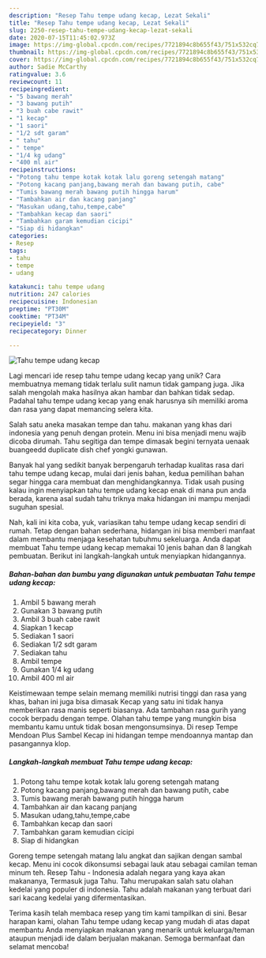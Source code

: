 ```yaml
---
description: "Resep Tahu tempe udang kecap, Lezat Sekali"
title: "Resep Tahu tempe udang kecap, Lezat Sekali"
slug: 2250-resep-tahu-tempe-udang-kecap-lezat-sekali
date: 2020-07-15T11:45:02.973Z
image: https://img-global.cpcdn.com/recipes/7721894c8b655f43/751x532cq70/tahu-tempe-udang-kecap-foto-resep-utama.jpg
thumbnail: https://img-global.cpcdn.com/recipes/7721894c8b655f43/751x532cq70/tahu-tempe-udang-kecap-foto-resep-utama.jpg
cover: https://img-global.cpcdn.com/recipes/7721894c8b655f43/751x532cq70/tahu-tempe-udang-kecap-foto-resep-utama.jpg
author: Sadie McCarthy
ratingvalue: 3.6
reviewcount: 11
recipeingredient:
- "5 bawang merah"
- "3 bawang putih"
- "3 buah cabe rawit"
- "1 kecap"
- "1 saori"
- "1/2 sdt garam"
- " tahu"
- " tempe"
- "1/4 kg udang"
- "400 ml air"
recipeinstructions:
- "Potong tahu tempe kotak kotak lalu goreng setengah matang"
- "Potong kacang panjang,bawang merah dan bawang putih, cabe"
- "Tumis bawang merah bawang putih hingga harum"
- "Tambahkan air dan kacang panjang"
- "Masukan udang,tahu,tempe,cabe"
- "Tambahkan kecap dan saori"
- "Tambahkan garam kemudian cicipi"
- "Siap di hidangkan"
categories:
- Resep
tags:
- tahu
- tempe
- udang

katakunci: tahu tempe udang 
nutrition: 247 calories
recipecuisine: Indonesian
preptime: "PT30M"
cooktime: "PT34M"
recipeyield: "3"
recipecategory: Dinner

---
```



![Tahu tempe udang kecap](https://img-global.cpcdn.com/recipes/7721894c8b655f43/751x532cq70/tahu-tempe-udang-kecap-foto-resep-utama.jpg)

Lagi mencari ide resep tahu tempe udang kecap yang unik? Cara membuatnya memang tidak terlalu sulit namun tidak gampang juga. Jika salah mengolah maka hasilnya akan hambar dan bahkan tidak sedap. Padahal tahu tempe udang kecap yang enak harusnya sih memiliki aroma dan rasa yang dapat memancing selera kita.

Salah satu aneka masakan tempe dan tahu. makanan yang khas dari indonesia yang penuh dengan protein. Menu ini bisa menjadi menu wajib dicoba dirumah. Tahu segitiga dan tempe dimasak begini ternyata uenaak buangeedd duplicate dish chef yongki gunawan.

Banyak hal yang sedikit banyak berpengaruh terhadap kualitas rasa dari tahu tempe udang kecap, mulai dari jenis bahan, kedua pemilihan bahan segar hingga cara membuat dan menghidangkannya. Tidak usah pusing kalau ingin menyiapkan tahu tempe udang kecap enak di mana pun anda berada, karena asal sudah tahu triknya maka hidangan ini mampu menjadi suguhan spesial.


Nah, kali ini kita coba, yuk, variasikan tahu tempe udang kecap sendiri di rumah. Tetap dengan bahan sederhana, hidangan ini bisa memberi manfaat dalam membantu menjaga kesehatan tubuhmu sekeluarga. Anda dapat membuat Tahu tempe udang kecap memakai 10 jenis bahan dan 8 langkah pembuatan. Berikut ini langkah-langkah untuk menyiapkan hidangannya.

<!--inarticleads1-->

##### Bahan-bahan dan bumbu yang digunakan untuk pembuatan Tahu tempe udang kecap:

1. Ambil 5 bawang merah
1. Gunakan 3 bawang putih
1. Ambil 3 buah cabe rawit
1. Siapkan 1 kecap
1. Sediakan 1 saori
1. Sediakan 1/2 sdt garam
1. Sediakan  tahu
1. Ambil  tempe
1. Gunakan 1/4 kg udang
1. Ambil 400 ml air


Keistimewaan tempe selain memang memiliki nutrisi tinggi dan rasa yang khas, bahan ini juga bisa dimasak Kecap yang satu ini tidak hanya memberikan rasa manis seperti biasanya. Ada tambahan rasa gurih yang cocok berpadu dengan tempe. Olahan tahu tempe yang mungkin bisa membantu kamu untuk tidak bosan mengonsumsinya. Di resep Tempe Mendoan Plus Sambel Kecap ini hidangan tempe mendoannya mantap dan pasangannya klop. 

<!--inarticleads2-->

##### Langkah-langkah membuat Tahu tempe udang kecap:

1. Potong tahu tempe kotak kotak lalu goreng setengah matang
1. Potong kacang panjang,bawang merah dan bawang putih, cabe
1. Tumis bawang merah bawang putih hingga harum
1. Tambahkan air dan kacang panjang
1. Masukan udang,tahu,tempe,cabe
1. Tambahkan kecap dan saori
1. Tambahkan garam kemudian cicipi
1. Siap di hidangkan


Goreng tempe setengah matang lalu angkat dan sajikan dengan sambal kecap. Menu ini cocok dikonsumsi sebagai lauk atau sebagai camilan teman minum teh. Resep Tahu - Indonesia adalah negara yang kaya akan makananya, Termasuk juga Tahu. Tahu merupakan salah satu olahan kedelai yang populer di indonesia. Tahu adalah makanan yang terbuat dari sari kacang kedelai yang difermentasikan. 

Terima kasih telah membaca resep yang tim kami tampilkan di sini. Besar harapan kami, olahan Tahu tempe udang kecap yang mudah di atas dapat membantu Anda menyiapkan makanan yang menarik untuk keluarga/teman ataupun menjadi ide dalam berjualan makanan. Semoga bermanfaat dan selamat mencoba!
